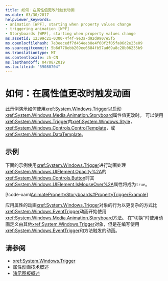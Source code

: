 ```yaml
---
title: 如何：在属性值更改时触发动画
ms.date: 03/30/2017
helpviewer_keywords:
- animation [WPF], starting when property values change
- triggering animation [WPF]
- Storyboards [WPF], starting when property values change
ms.assetid: 12399c21-0300-4f4f-9e3a-d92d9907e5f5
ms.openlocfilehash: 7e3eecedf7d464eeb8e4f60f2f05fa06d2e23e09
ms.sourcegitcommit: 5b6d778ebb269ee6684fb57ad69a8c28b06235b9
ms.translationtype: MT
ms.contentlocale: zh-CN
ms.lasthandoff: 04/08/2019
ms.locfileid: "59080704"
---
```

# <a name="how-to-trigger-an-animation-when-a-property-value-changes"></a>如何：在属性值更改时触发动画
此示例演示如何使用<xref:System.Windows.Trigger>以启动<xref:System.Windows.Media.Animation.Storyboard>属性值更改时。 可以使用<xref:System.Windows.Trigger>内<xref:System.Windows.Style>， <xref:System.Windows.Controls.ControlTemplate>，或<xref:System.Windows.DataTemplate>。  
  
## <a name="example"></a>示例  
 下面的示例使用<xref:System.Windows.Trigger>进行动画处理<xref:System.Windows.UIElement.Opacity%2A>的<xref:System.Windows.Controls.Button>时其<xref:System.Windows.UIElement.IsMouseOver%2A>属性将成为`true`。  
  
 [!code-xaml[AnimatePropertyStoryboards#PropertyTriggerExample](~/samples/snippets/xaml/VS_Snippets_Wpf/AnimatePropertyStoryboards/XAML/PropertyTriggerExample.xaml#propertytriggerexample)]  
  
 应用属性的动画<xref:System.Windows.Trigger>对象的行为以更复杂的方式比<xref:System.Windows.EventTrigger>动画开始使用<xref:System.Windows.Media.Animation.Storyboard>方法。  在"切换"时使用动画定义由其他<xref:System.Windows.Trigger>对象，但是在编写使用<xref:System.Windows.EventTrigger>和方法触发的动画。  
  
## <a name="see-also"></a>请参阅

- <xref:System.Windows.Trigger>
- [属性动画技术概述](property-animation-techniques-overview.md)
- [演示图板概述](storyboards-overview.md)
